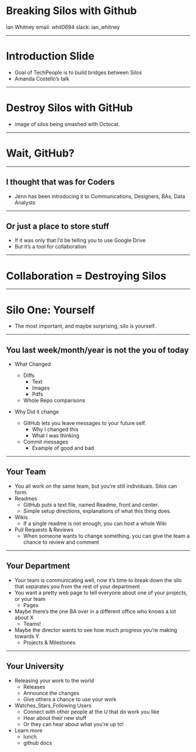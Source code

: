 
# Breaking Silos with Github

Ian Whitney
email: whit0694
slack: ian_whitney

---

# Introduction Slide

- Goal of TechPeople is to build bridges between Silos
- Amanda Costello’s talk

---

# Destroy Silos with GitHub

- image of silos being smashed with Octocat.

---

# Wait, GitHub?

---

## I thought that was for Coders

- Jenn has been introducing it to Communications, Designers, BAs, Data Analysts

---

## Or just a place to store stuff

- If it was only that I’d be telling you to use Google Drive
- But it’s a tool for collaboration

---

# Collaboration = Destroying Silos


---

# Silo One: Yourself

- The most important, and maybe surprising, silo is yourself.

---

## You last week/month/year is not the you of today

- What Changed
	- Diffs
		- Text
		- Images
		- Pdfs
	- Whole Repo comparisons

- Why Did it change
	- GitHub lets you leave messages to your future self.
		- Why I changed this
		- What I was thinking
	- Commit messages
		- Example of good and bad

---

## Your Team
- You all work on the same team, but you’re still individuals. Silos can form.
- Readmes
	- GitHub puts a text file, named Readme, front and center.
	- Simple setup directions, explanations of what this thing does.
- Wikis
	- If a single readme is not enough, you can host a whole Wiki
- Pull Requests & Reviews
	- When someone wants to change something, you can give the team a chance to review and comment
---

## Your Department
- Your team is communicating well, now it’s time to break down the silo that separates you from the rest of your department
- You want a pretty web page to tell everyone about one of your projects, or your team
	- Pages
- Maybe there’s the one BA over in a different office who knows a lot about X
	- Teams!
- Maybe the director wants to see how much progress you’re making towards Y
	- Projects & Milestones
---

## Your University
- Releasing your work to the world
	- Releases
	- Announce the changes
	- Give others a chance to use your work
- Watches_Stars_Following Users
	- Connect with other people at the U that do work you like
	- Hear about their new stuff
	- Or they can hear about what you’re up to!
- Learn more
	- lunch
	- github docs
